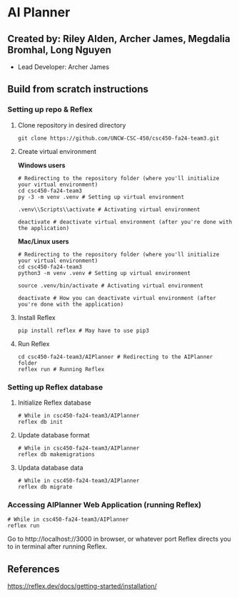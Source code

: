 # AI Planner
## Created by: Riley Alden, Archer James, Megdalia Bromhal, Long Nguyen
- Lead Developer: Archer James

## Build from scratch instructions

### Setting up repo & Reflex
1. Clone repository in desired directory
   ```
   git clone https://github.com/UNCW-CSC-450/csc450-fa24-team3.git
   ```
   
2. Create virtual environment

   **Windows users**

     ```
     # Redirecting to the repository folder (where you'll initialize your virtual environment)
     cd csc450-fa24-team3 
     py -3 -m venv .venv # Setting up virtual environment
     ```
     ```
     .venv\\Scripts\\activate # Activating virtual environment
     ```
     ```
     deactivate # deactivate virtual environment (after you're done with the application)
     ```
   **Mac/Linux users**
     ```
     # Redirecting to the repository folder (where you'll initialize your virtual environment)
     cd csc450-fa24-team3 
     python3 -m venv .venv # Setting up virtual environment
     ```
     ```
     source .venv/bin/activate # Activating virtual environment
     ```
     ```
     deactivate # How you can deactivate virtual environment (after you're done with the application)
     ```
     
3. Install Reflex
   ```
   pip install reflex # May have to use pip3
   ```
   
4. Run Reflex
   ```
   cd csc450-fa24-team3/AIPlanner # Redirecting to the AIPlanner folder
   reflex run # Running Reflex
   ```

### Setting up Reflex database

1. Initialize Reflex database

   ```
   # While in csc450-fa24-team3/AIPlanner
   reflex db init
   ```

2. Update database format

   ```
   # While in csc450-fa24-team3/AIPlanner
   reflex db makemigrations
   ```

3. Updata database data

   ```
   # While in csc450-fa24-team3/AIPlanner
   reflex db migrate
   ```

### Accessing AIPlanner Web Application (running Reflex)

   ```
   # While in csc450-fa24-team3/AIPlanner
   reflex run
   ```
  Go to http://localhost://3000 in browser, or whatever port Reflex directs you to in terminal after running Reflex.


## References
https://reflex.dev/docs/getting-started/installation/
